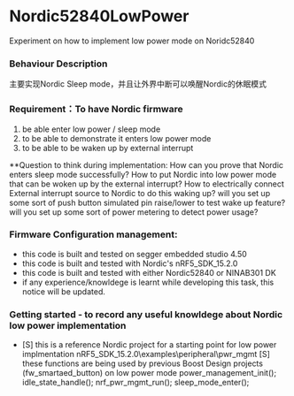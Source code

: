 # Nordic52840LowPower
Experiment on how to implement low power mode on Noridc52840

### Behaviour Description
主要实现Nordic Sleep mode，并且让外界中断可以唤醒Nordic的休眠模式


### Requirement：To have Nordic firmware 
1. be able enter low power / sleep mode
2. to be able to demonstrate it enters low power mode
3. to be able to be waken up by external interrupt


**Question to think during implementation:
How can you prove that Nordic enters sleep mode successfully?
How to put Nordic into low power mode that can be woken up by the external interrupt?
How to electrically connect External interrupt source to Nordic to do this waking up?
will you set up some sort of push button simulated pin raise/lower to test wake up feature?
will you set up some sort of power metering to detect power usage?




### Firmware Configuration management:

* this code is built and tested on segger embedded studio 4.50
* this code is built and tested with Nordic's nRF5_SDK_15.2.0
* this code is built and tested with either Nordic52840 or NINAB301 DK
* if any experience/knowldege is learnt while developing this task, this notice will be updated. 

### Getting started - to record any useful knowldege about Nordic low power implementation
* [S] this is a reference Nordic project for a starting point for low power implmentation nRF5_SDK_15.2.0\examples\peripheral\pwr_mgmt
[S] these functions are being used by previous Boost Design projects (fw_smartaed_button) on low power mode
power_management_init();
idle_state_handle(); nrf_pwr_mgmt_run(); sleep_mode_enter();
